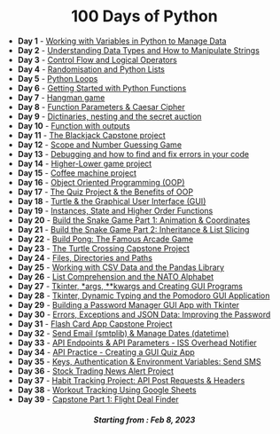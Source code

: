 <h1 align="center"> 
100 Days of Python
</h1>


<ul>
<li> <b>Day 1</b> - <a href="https://github.com/Oksuzova/Python_100days_challenge/tree/main/day001">Working with Variables in Python to Manage Data</a></li> 

<li> <b>Day 2</b> - <a href="https://github.com/Oksuzova/Python_100days_challenge/tree/main/day002">Understanding Data Types and How to Manipulate Strings</a></li>
 
<li> <b>Day 3</b> - <a href="https://github.com/Oksuzova/Python_100days_challenge/tree/main/day003">Control Flow and Logical Operators</a></li>

<li> <b>Day 4</b> - <a href="https://github.com/Oksuzova/Python_100days_challenge/tree/main/day004">Randomisation and Python Lists</a></li>

<li> <b>Day 5</b> - <a href="https://github.com/Oksuzova/Python_100days_challenge/tree/main/day005">Python Loops</a></li>

<li> <b>Day 6</b> - <a href="https://github.com/Oksuzova/Python_100days_challenge/tree/main/day006">Getting Started with Python Functions</a></li>

<li> <b>Day 7</b> - <a href="https://github.com/Oksuzova/Python_100days_challenge/tree/main/day007">Hangman game</a></li>

<li> <b>Day 8</b> - <a href="https://github.com/Oksuzova/Python_100days_challenge/tree/main/day008">Function Parameters & Caesar Cipher</a></li>
 
<li> <b>Day 9</b> - <a href="https://github.com/Oksuzova/Python_100days_challenge/tree/main/day009">Dictinaries, nesting and the secret auction</a></li>
 
<li> <b>Day 10</b> - <a href="https://github.com/Oksuzova/Python_100days_challenge/tree/main/day010">Function with outputs</a></li>

<li> <b>Day 11</b> - <a href="https://github.com/Oksuzova/Python_100days_challenge/tree/main/day011">The Blackjack Capstone project</a></li>

<li> <b>Day 12</b> - <a href="https://github.com/Oksuzova/Python_100days_challenge/tree/main/day012">Scope and Number Guessing Game</a></li>

<li> <b>Day 13</b> - <a href="https://github.com/Oksuzova/Python_100days_challenge/tree/main/day013">Debugging and how to find and fix errors in your code</a></li>
 
<li> <b>Day 14</b> - <a href="https://github.com/Oksuzova/Python_100days_challenge/tree/main/day014">Higher-Lower game project</a></li>
 
<li> <b>Day 15</b> - <a href="https://github.com/Oksuzova/Python_100days_challenge/tree/main/day015">Coffee machine project</a></li>

<li> <b>Day 16</b> - <a href="https://github.com/Oksuzova/Python_100days_challenge/tree/main/day016">Object Oriented Programming (OOP)</a></li>

<li> <b>Day 17</b> - <a href="https://github.com/Oksuzova/Python_100days_challenge/tree/main/day017">The Quiz Project & the Benefits of OOP</a></li>

<li> <b>Day 18</b> - <a href="https://github.com/Oksuzova/Python_100days_challenge/tree/main/day018">Turtle & the Graphical User Interface (GUI)</a></li>

<li> <b>Day 19</b> - <a href="https://github.com/Oksuzova/Python_100days_challenge/tree/main/day019">Instances, State and Higher Order Functions</a></li>

<li> <b>Day 20</b> - <a href="https://github.com/Oksuzova/Python_100days_challenge/tree/main/day020-021">Build the Snake Game Part 1: Animation & Coordinates</a></li>

<li> <b>Day 21</b> - <a href="https://github.com/Oksuzova/Python_100days_challenge/tree/main/day020-021">Build the Snake Game Part 2: Inheritance & List Slicing</a></li>

<li> <b>Day 22</b> - <a href="https://github.com/Oksuzova/Python_100days_challenge/tree/main/day022">Build Pong: The Famous Arcade Game</a></li>

<li> <b>Day 23</b> - <a href="https://github.com/Oksuzova/Python_100days_challenge/tree/main/day023">The Turtle Crossing Capstone Project</a></li>

<li> <b>Day 24</b> - <a href="https://github.com/Oksuzova/Python_100days_challenge/tree/main/day024">Files, Directories and Paths</a></li>

<li> <b>Day 25</b> - <a href="https://github.com/Oksuzova/Python_100days_challenge/tree/main/day025">Working with CSV Data and the Pandas Library</a></li>

<li> <b>Day 26</b> - <a href="https://github.com/Oksuzova/Python_100days_challenge/tree/main/day026">List Comprehension and the NATO Alphabet</a></li>

<li> <b>Day 27</b> - <a href="https://github.com/Oksuzova/Python_100days_challenge/tree/main/day027">Tkinter, *args, **kwargs and Creating GUI Programs</a></li>

<li> <b>Day 28</b> - <a href="https://github.com/Oksuzova/Python_100days_challenge/tree/main/day028">Tkinter, Dynamic Typing and the Pomodoro GUI Application</a></li>

<li> <b>Day 29</b> - <a href="https://github.com/Oksuzova/Python_100days_challenge/tree/main/day028">Building a Password Manager GUI App with Tkinter</a></li>

<li> <b>Day 30</b> - <a href="https://github.com/Oksuzova/Python_100days_challenge/tree/main/day030">Errors, Exceptions and JSON Data: Improving the Password</a></li>

<li> <b>Day 31</b> - <a href="https://github.com/Oksuzova/Python_100days_challenge/tree/main/day031">Flash Card App Capstone Project</a></li>

<li> <b>Day 32</b> - <a href="https://github.com/Oksuzova/Python_100days_challenge/tree/main/day032">Send Email (smtplib) & Manage Dates (datetime)</a></li>

<li> <b>Day 33</b> - <a href="https://github.com/Oksuzova/Python_100days_challenge/tree/main/day033">API Endpoints & API Parameters - ISS Overhead Notifier</a></li>

<li> <b>Day 34</b> - <a href="https://github.com/Oksuzova/Python_100days_challenge/tree/main/day034">API Practice - Creating a GUI Quiz App</a></li>

<li> <b>Day 35</b> - <a href="https://github.com/Oksuzova/Python_100days_challenge/tree/main/day035">Keys, Authentication & Environment Variables: Send SMS</a></li>

<li> <b>Day 36</b> - <a href="https://github.com/Oksuzova/Python_100days_challenge/tree/main/day036">Stock Trading News Alert Project</a></li>

<li> <b>Day 37</b> - <a href="https://github.com/Oksuzova/Python_100days_challenge/tree/main/day037">Habit Tracking Project: API Post Requests & Headers  </a></li>

<li> <b>Day 38</b> - <a href="https://github.com/Oksuzova/Python_100days_challenge/tree/main/day038">Workout Tracking Using Google Sheets</a></li>

<li> <b>Day 39</b> - <a href="https://github.com/Oksuzova/Python_100days_challenge/tree/main/day039">Capstone Part 1: Flight Deal Finder</a></li>

</ul>





<h5 align="center">
Starting from : Feb 8, 2023
</h5>
